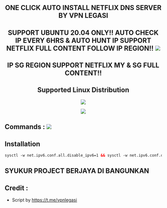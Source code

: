 
# <h2 align="center">ONE CLICK AUTO INSTALL NETFLIX DNS SERVER BY VPN LEGASI</h2>

 <h2 align="center">SUPPORT UBUNTU 20.04 ONLY!! AUTO CHECK IP EVERY 6HRS & AUTO HUNT IP SUPPORT NETFLIX FULL CONTENT FOLLOW IP REGION!! <img src="https://img.shields.io/badge/Version-1-blue.svg"></h2>
 <h2 align="center">IP SG REGION SUPPORT NETFLIX MY & SG FULL CONTENT!!</h2>


<h2 align="center"> Supported Linux Distribution</h2>
<p align="center"><img src="https://d33wubrfki0l68.cloudfront.net/5911c43be3b1da526ed609e9c55783d9d0f6b066/9858b/assets/img/debian-ubuntu-hover.png"></p>
<p align="center"><img src="https://img.shields.io/static/v1?style=for-the-badge&logo=ubuntu&label=Ubuntu%2020&message=20.04 LTS&color=red"></p>



## Commands : <img src="https://img.shields.io/static/v1?style=for-the-badge&logo=powershell&label=Shell&message=Bash%20Script&color=lightgray">


## Installation

  ```html
  sysctl -w net.ipv6.conf.all.disable_ipv6=1 && sysctl -w net.ipv6.conf.default.disable_ipv6=1 && apt update && sudo apt install -y wget && sudo apt install -y bzip2 gzip coreutils screen curl && wget https://github.com/vpnlegasi/netflix-hunter/raw/main/setup.sh && chmod +x setup.sh && ./setup.sh && rm -rf ./setup.sh
  
  ```
  
## SYUKUR PROJECT BERJAYA DI BANGUNKAN

## Credit :

*   Script by    https://t.me/vpnlegasi
